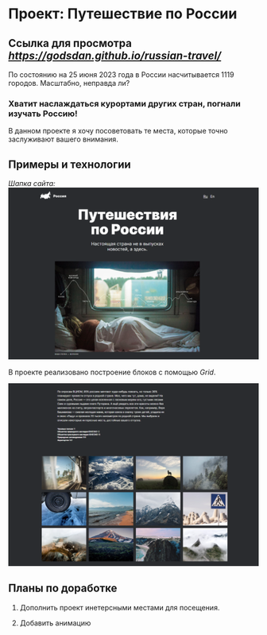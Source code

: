 # Проект: Путешествие по России
## Ссылка для просмотра *https://godsdan.github.io/russian-travel/*

<p> По состоянию на 25 июня 2023 года в России насчитывается 1119 городов. Масштабно, неправда ли? </p>

### Хватит наслаждаться курортами других стран, погнали изучать Россию!

<p> В данном проекте я хочу посоветовать те места, которые точно заслуживают вашего внимания. </p>

## Примеры и технологии

*Шапка сайта:*
<img src="./images/README__footer.png">

 В проекте реализовано построение блоков с помощью *Grid*.

 <img src="./images/README__grid.png">


 ## Планы по доработке

 1. Дополнить проект инетерсными местами для посещения.

 2. Добавить анимацию